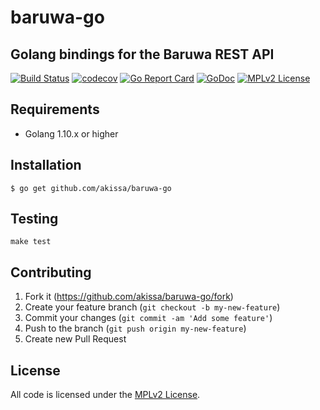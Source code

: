 # baruwa-go

## Golang bindings for the Baruwa REST API

[![Build Status](https://travis-ci.org/baruwa-enterprise/baruwa-go.svg?branch=master)](https://travis-ci.org/baruwa-enterprise/baruwa-go)
[![codecov](https://codecov.io/gh/baruwa-enterprise/baruwa-go/branch/master/graph/badge.svg)](https://codecov.io/gh/baruwa-enterprise/baruwa-go)
[![Go Report Card](https://goreportcard.com/badge/github.com/baruwa-enterprise/baruwa-go)](https://goreportcard.com/report/github.com/baruwa-enterprise/baruwa-go)
[![GoDoc](https://godoc.org/github.com/baruwa-enterprise/baruwa-go?status.svg)](https://godoc.org/github.com/baruwa-enterprise/baruwa-go)
[![MPLv2 License](https://img.shields.io/badge/license-MPLv2-blue.svg?style=flat-square)](https://www.mozilla.org/MPL/2.0/)

## Requirements

* Golang 1.10.x or higher

## Installation

```console
$ go get github.com/akissa/baruwa-go
```

## Testing

``make test``

## Contributing

1. Fork it (https://github.com/akissa/baruwa-go/fork)
2. Create your feature branch (`git checkout -b my-new-feature`)
3. Commit your changes (`git commit -am 'Add some feature'`)
4. Push to the branch (`git push origin my-new-feature`)
5. Create new Pull Request


## License

All code is licensed under the
[MPLv2 License](https://github.com/akissa/baruwa-go/blob/master/LICENSE).
